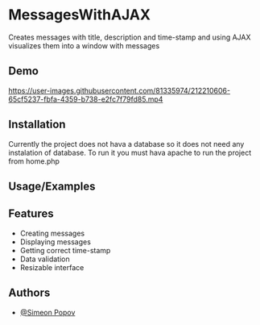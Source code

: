 # MessagesWithAJAX
Creates messages with title, description and time-stamp and using
AJAX visualizes them into a window with messages


## Demo



https://user-images.githubusercontent.com/81335974/212210606-65cf5237-fbfa-4359-b738-e2fc7f79fd85.mp4


 
## Installation

Currently the project does not hava a database so it does not need any instalation of database.
To run it you must hava apache to run the project from home.php
    
## Usage/Examples




## Features

- Creating messages
- Displaying messages
- Getting correct time-stamp
- Data validation
- Resizable interface


## Authors

- [@Simeon Popov](https://github.com/Simo-NBU-100673)
